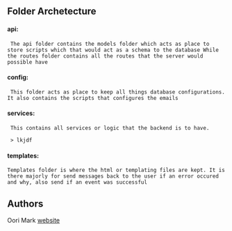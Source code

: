 ## Folder Archetecture
#### api: 
     The api folder contains the models folder which acts as place to store scripts which that would act as a schema to the database While the routes folder contains all the routes that the server would possible have
#### config:
     This folder acts as place to keep all things database configurations. It also contains the scripts that configures the emails
#### services:
     This contains all services or logic that the backend is to have. 
     
     > lkjdf
#### templates:
    Templates folder is where the html or templating files are kept. It is there majorly for send messages back to the user if an error occured and why, also send if an event was successful

## Authors
Oori Mark  [website](oorimark.netlify.app)